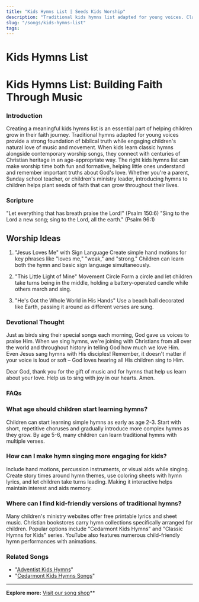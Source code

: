 ```yaml
---
title: "Kids Hymns List | Seeds Kids Worship"
description: "Traditional kids hymns list adapted for young voices. Classic Christian music introducing children to timeless worship."
slug: "/songs/kids-hymns-list"
tags:
---
```


# Kids Hymns List

# Kids Hymns List: Building Faith Through Music

### Introduction
Creating a meaningful kids hymns list is an essential part of helping children grow in their faith journey. Traditional hymns adapted for young voices provide a strong foundation of biblical truth while engaging children's natural love of music and movement. When kids learn classic hymns alongside contemporary worship songs, they connect with centuries of Christian heritage in an age-appropriate way. The right kids hymns list can make worship time both fun and formative, helping little ones understand and remember important truths about God's love. Whether you're a parent, Sunday school teacher, or children's ministry leader, introducing hymns to children helps plant seeds of faith that can grow throughout their lives.

### Scripture
"Let everything that has breath praise the Lord!" (Psalm 150:6)
"Sing to the Lord a new song; sing to the Lord, all the earth." (Psalm 96:1)

## Worship Ideas
1. "Jesus Loves Me" with Sign Language
Create simple hand motions for key phrases like "loves me," "weak," and "strong." Children can learn both the hymn and basic sign language simultaneously.

2. "This Little Light of Mine" Movement Circle
Form a circle and let children take turns being in the middle, holding a battery-operated candle while others march and sing.

3. "He's Got the Whole World in His Hands"
Use a beach ball decorated like Earth, passing it around as different verses are sung.

### Devotional Thought
Just as birds sing their special songs each morning, God gave us voices to praise Him. When we sing hymns, we're joining with Christians from all over the world and throughout history in telling God how much we love Him. Even Jesus sang hymns with His disciples! Remember, it doesn't matter if your voice is loud or soft – God loves hearing all His children sing to Him.

Dear God, thank you for the gift of music and for hymns that help us learn about your love. Help us to sing with joy in our hearts. Amen.

### FAQs

### What age should children start learning hymns?
Children can start learning simple hymns as early as age 2-3. Start with short, repetitive choruses and gradually introduce more complex hymns as they grow. By age 5-6, many children can learn traditional hymns with multiple verses.

### How can I make hymn singing more engaging for kids?
Include hand motions, percussion instruments, or visual aids while singing. Create story times around hymn themes, use coloring sheets with hymn lyrics, and let children take turns leading. Making it interactive helps maintain interest and aids memory.

### Where can I find kid-friendly versions of traditional hymns?
Many children's ministry websites offer free printable lyrics and sheet music. Christian bookstores carry hymn collections specifically arranged for children. Popular options include "Cedarmont Kids Hymns" and "Classic Hymns for Kids" series. YouTube also features numerous child-friendly hymn performances with animations.

### Related Songs

- "[Adventist Kids Hymns](/songs/adventist-kids-hymns/)"
- "[Cedarmont Kids Hymns Songs](/songs/cedarmont-kids-hymns-songs/)"

---

**Explore more:** [Visit our song shop](https://seedskidsworship.com/shop)**

<!-- Schema Markup -->
<script type="application/ld+json">
{
  "@context": "https://schema.org",
  "@type": "MusicRecording",
  "name": "Kids Hymns List",
  "byArtist": {
    "@type": "MusicGroup",
    "name": "Seeds Kids Worship"
  },
  "isFamilyFriendly": true,
  "url": "https://seedskidsworship.com/songs/kids-hymns-list/"
}
</script>